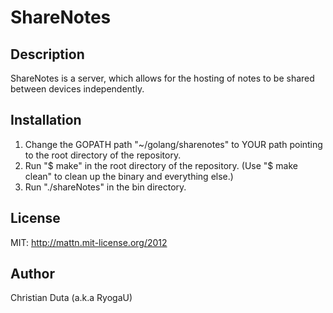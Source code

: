 ShareNotes
==========

Description
-----------

ShareNotes is a server, which allows for the hosting of notes to be shared between devices independently.

Installation
------------

1. Change the GOPATH path "~/golang/sharenotes" to YOUR path pointing to the root directory of the repository.
2. Run "$ make" in the root directory of the repository. (Use "$ make clean" to clean up the binary and everything else.)
3. Run "./shareNotes" in the bin directory.

License
-------

MIT: http://mattn.mit-license.org/2012

Author
------

Christian Duta (a.k.a RyogaU)
